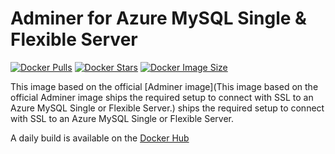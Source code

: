 # Adminer for Azure MySQL Single & Flexible Server

[![Docker Pulls](https://badgen.net/docker/pulls/assoconnect/adminer-azure?icon=docker&label=pulls)](https://hub.docker.com/r/assoconnect/adminer-azure/)
[![Docker Stars](https://badgen.net/docker/stars/assoconnect/adminer-azure?icon=docker&label=stars)](https://hub.docker.com/r/assoconnect/adminer-azure/)
[![Docker Image Size](https://badgen.net/docker/size/assoconnect/adminer-azure?icon=docker&label=image%20size)](https://hub.docker.com/r/assoconnect/adminer-azure/)

This image based on the official [Adminer image](This image based on the official Adminer image ships the required setup to connect with SSL to an Azure MySQL Single or Flexible Server.) ships the required setup to connect with SSL to an Azure MySQL Single or Flexible Server.


A daily build is available on the [Docker Hub](https://hub.docker.com/r/assoconnect/adminer-azure)

